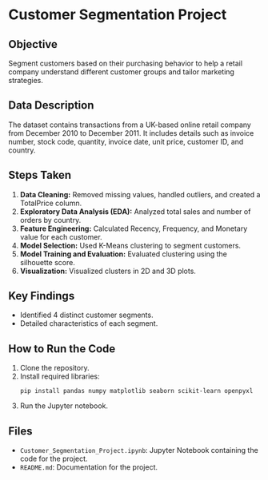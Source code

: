 # Customer Segmentation Project

## Objective
Segment customers based on their purchasing behavior to help a retail company understand different customer groups and tailor marketing strategies.

## Data Description
The dataset contains transactions from a UK-based online retail company from December 2010 to December 2011. It includes details such as invoice number, stock code, quantity, invoice date, unit price, customer ID, and country.

## Steps Taken
1. **Data Cleaning:** Removed missing values, handled outliers, and created a TotalPrice column.
2. **Exploratory Data Analysis (EDA):** Analyzed total sales and number of orders by country.
3. **Feature Engineering:** Calculated Recency, Frequency, and Monetary value for each customer.
4. **Model Selection:** Used K-Means clustering to segment customers.
5. **Model Training and Evaluation:** Evaluated clustering using the silhouette score.
6. **Visualization:** Visualized clusters in 2D and 3D plots.

## Key Findings
- Identified 4 distinct customer segments.
- Detailed characteristics of each segment.

## How to Run the Code
1. Clone the repository.
2. Install required libraries:
    ```
    pip install pandas numpy matplotlib seaborn scikit-learn openpyxl
    ```
3. Run the Jupyter notebook.

## Files
- `Customer_Segmentation_Project.ipynb`: Jupyter Notebook containing the code for the project.
- `README.md`: Documentation for the project.
